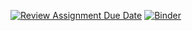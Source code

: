 [![Review Assignment Due Date](https://classroom.github.com/assets/deadline-readme-button-24ddc0f5d75046c5622901739e7c5dd533143b0c8e959d652212380cedb1ea36.svg)](https://classroom.github.com/a/Be3bPaux)
[![Binder](https://mybinder.org/badge_logo.svg)](https://mybinder.org/v2/gh/dm4bem-2023/5-reproducible-report-tom-guillaume-lina-maxime/HEAD)
